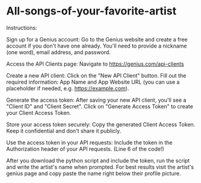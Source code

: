 # All-songs-of-your-favorite-artist
Instructions:

Sign up for a Genius account:
Go to the Genius website and create a free account if you don't have one already.
You'll need to provide a nickname (one word), email address, and password.

Access the API Clients page:
Navigate to https://genius.com/api-clients

Create a new API client:
Click on the "New API Client" button.
Fill out the required information:
App Name and
App Website URL (you can use a placeholder if needed, e.g. https://example.com).

Generate the access token:
After saving your new API client, you'll see a "Client ID" and "Client Secret".
Click on "Generate Access Token" to create your Client Access Token.

Store your access token securely:
Copy the generated Client Access Token.
Keep it confidential and don't share it publicly.

Use the access token in your API requests:
Include the token in the Authorization header of your API requests. (Line 6 of the code!)

After you download the python script and include the token, run the script and write the artist's name when prompted. For best results visit the artist's genius page and copy paste the name right below their profile picture.

